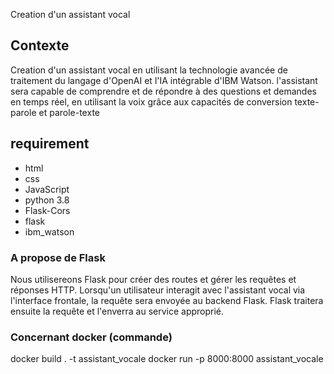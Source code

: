 Creation d'un assistant vocal 

## Contexte
Creation d'un assistant vocal en utilisant la technologie avancée de traitement du langage d'OpenAI et l'IA intégrable d'IBM Watson. 
l'assistant sera capable de comprendre et de répondre à des questions et demandes en temps réel, en utilisant la voix grâce aux capacités de conversion texte-parole et parole-texte

## requirement

- html
- css
- JavaScript
- python 3.8
- Flask-Cors
- flask
- ibm_watson

### A propose de Flask

Nous utilisereons Flask pour créer des routes et gérer les requêtes et réponses HTTP. 
Lorsqu'un utilisateur interagit avec l'assistant vocal via l'interface frontale, la requête sera envoyée au backend Flask. 
Flask traitera ensuite la requête et l'enverra au service approprié.

### Concernant docker (commande)
docker build . -t assistant_vocale
docker run -p 8000:8000 assistant_vocale